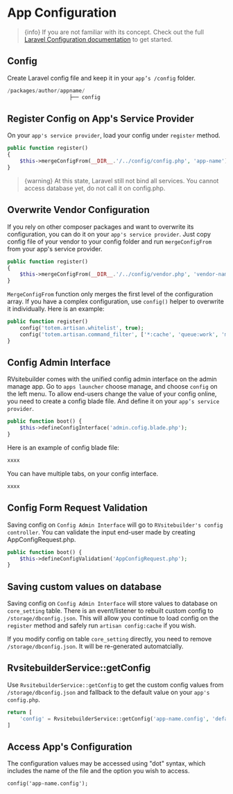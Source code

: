 # App Configuration

> {info} If you are not familiar with its concept. Check out the full [Laravel Configuration documentation](https://laravel.com/docs/master/configuration) to get started. 


## Config 

Create Laravel config file and keep it in your `app’s /config` folder.

```php
/packages/author/appname/
                    ├── config
```

## Register Config on App's Service Provider

On your `app's service provider`, load your config under `register` method. 

```php
public function register()
{
    $this->mergeConfigFrom(__DIR__.'/../config/config.php', 'app-name'); 
}
```
> {warning} At this state, Laravel still not bind all services. You cannot access database yet, do not call it on config.php.


## Overwrite Vendor Configuration

If you rely on other composer packages and want to overwrite its configuration, you can do it on your `app's service provider`. Just copy config file of your vendor to your config folder and run `mergeConfigFrom` from your app's service provider.

```php
public function register()
{
    $this->mergeConfigFrom(__DIR__.'/../config/vendor.php', 'vendor-name');
}
```

`MergeConfigFrom` function only merges the first level of the configuration array. If you have a complex configuration, use `config()` helper to overwrite it individually. Here is an example:

```php
public function register()
    config('totem.artisan.whitelist', true);
    config('totem.artisan.command_filter', ['*:cache', 'queue:work', 'medialibrary:*']);
}
```


## Config Admin Interface 

RVsitebuilder comes with the unified config admin interface on the admin manage app. Go to `apps launcher` choose manage, and choose `config` on the left menu. To allow end-users change the value of your config online, you need to create a config blade file. And define it on your `app’s service provider`.

<!-- TODO: @settavut final config user interface  -->

```php
public function boot() { 
    $this->defineConfigInterface('admin.cofig.blade.php');
}
```

Here is an example of config blade file:
```php
xxxx
```

You can have multiple tabs, on your config interface.
```php
xxxx
```

## Config Form Request Validation

Saving config on `Config Admin Interface`  will go to `RVsitebuilder's config controller`. You can validate the input end-user made by creating AppConfigRequest.php.

<!-- TODO: @pam exmple here -->
```php
public function boot() { 
    $this->defineConfigValidation('AppConfigRequest.php');
}
```

## Saving custom values on database

Saving config on `Config Admin Interface` will store values to database on `core_setting` table. There is an event/listener to rebuilt custom config to  `/storage/dbconfig.json`. This will allow you continue to load config on the `register` method and safely run `artisan config:cache` if you wish.

If you modify config on table `core_setting` directly, you need to remove `/storage/dbconfig.json`. It will be re-generated automatcially.

## RvsitebuilderService::getConfig

Use `RvsitebuilderService::getConfig` to get the custom config values from `/storage/dbconfig.json` and fallback to the default value on your `app's config.php`.

```php
return [
    'config' = RvsitebuilderService::getConfig('app-name.config', 'defaultValue') 
]
```
 
## Access App's Configuration

The configuration values may be accessed using "dot" syntax, which includes the name of the file and the option you wish to access. 

```
config('app-name.config');
```



